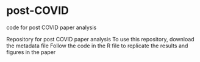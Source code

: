 # post-COVID

 code for post COVID paper analysis 

Repository for post COVID paper  analysis 
To use this repository, download the metadata file 
Follow the code in the R file to replicate the results and figures in the paper

